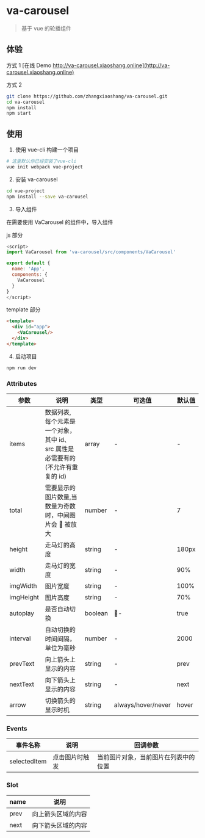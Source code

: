# va-carousel

> 基于 vue 的轮播组件

## 体验

方式 1 [在线 Demo http://va-carousel.xiaoshang.online](http://va-carousel.xiaoshang.online)

方式 2

```bash
git clone https://github.com/zhangxiaoshang/va-carousel.git
cd va-carousel
npm install
npm start
```

## 使用

1.  使用 vue-cli 构建一个项目

```bash
# 这里默认你已经安装了vue-cli
vue init webpack vue-project
```

2.  安装 va-carousel

```bash
cd vue-project
npm install --save va-carousel
```

3.  导入组件

在需要使用 VaCarousel 的组件中，导入组件

js 部分

```js
<script>
import VaCarousel from 'va-carousel/src/components/VaCarousel'

export default {
  name: 'App',
  components: {
    VaCarousel
  }
}
</script>
```

template 部分

```html
<template>
  <div id="app">
    <VaCarousel/>
  </div>
</template>
```

4.  启动项目

```bash
npm run dev
```

### Attributes

| 参数      | 说明                                                                           | 类型    | 可选值             | 默认值 |
| --------- | ------------------------------------------------------------------------------ | ------- | ------------------ | ------ |
| items     | 数据列表, 每个元素是一个对象，其中 id、src 属性是必需要有的(不允许有重复的 id) | array   | -                  | -      |
| total     | 需要显示的图片数量,当数量为奇数时，中间图片会  被放大                          | number  | -                  | 7      |
| height    | 走马灯的高度                                                                   | string  | -                  | 180px  |
| width     | 走马灯的宽度                                                                   | string  | -                  | 90%    |
| imgWidth  | 图片宽度                                                                       | string  | -                  | 100%   |
| imgHeight | 图片高度                                                                       | string  | -                  | 70%    |
| autoplay  | 是否自动切换                                                                   | boolean | -                  | true   |
| interval  | 自动切换的时间间隔，单位为毫秒                                                 | number  | -                  | 2000   |
| prevText  | 向上箭头上显示的内容                                                           | string  | -                  | prev   |
| nextText  | 向下箭头上显示的内容                                                           | string  | -                  | next   |
| arrow     | 切换箭头的显示时机                                                             | string  | always/hover/never | hover  |

### Events

| 事件名称     | 说明           | 回调参数                             |
| ------------ | -------------- | ------------------------------------ |
| selectedItem | 点击图片时触发 | 当前图片对象，当前图片在列表中的位置 |

### Slot

| name | 说明               |
| ---- | ------------------ |
| prev | 向上箭头区域的内容 |
| next | 向下箭头区域的内容 |
